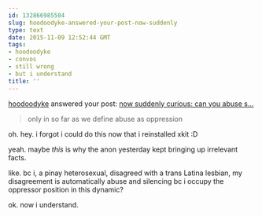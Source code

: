 ```yaml
---
id: 132866985504
slug: hoodoodyke-answered-your-post-now-suddenly
type: text
date: 2015-11-09 12:52:44 GMT
tags:
- hoodoodyke
- convos
- still wrong
- but i understand
title: ''
---
```

[hoodoodyke](http://hoodoodyke.tumblr.com/) answered your post: [now suddenly curious:&#10;&#10;can you abuse s...](http://mxb.ca/post/132866556239/now-suddenly-curious-can-you-abuse-someone)
> only in so far as we define abuse as oppression

oh. hey. i forgot i could do this now that i reinstalled xkit :D

yeah. maybe *this* is why the anon yesterday kept bringing up irrelevant facts.

like. bc i, a pinay heterosexual, disagreed with a trans Latina lesbian, my disagreement is automatically abuse and silencing bc i occupy the oppressor position in this dynamic?

ok. now i understand.